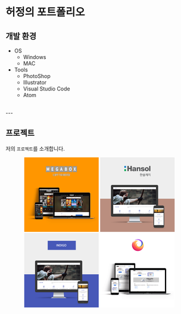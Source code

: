 # 허정의 포트폴리오
## 개발 환경  
- OS
    - Windows
    - MAC
- Tools
    - PhotoShop
    - Illustrator
    - Visual Studio Code
    - Atom  
    
<br>
---
<br>

## 프로젝트  
저의 `프로젝트`를 소개합니다.  
<div style="text-align:center;">
    <img src="./images/port_megabox.png" width="200">
    <img src="./images/port_hansol.png" width="200">
    <img src="./images/port_indigo.png" width="200">
    <img src="./images/port_mozilla.png" width="200">
</div>

